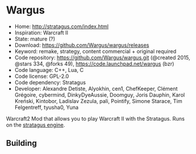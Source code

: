 # Wargus

- Home: http://stratagus.com/index.html
- Inspiration: Warcraft II
- State: mature (?)
- Download: https://github.com/Wargus/wargus/releases
- Keyword: remake, strategy, content commercial + original required
- Code repository: https://github.com/Wargus/wargus.git (@created 2015, @stars 334, @forks 49), https://code.launchpad.net/wargus (bzr)
- Code language: C++, Lua, C
- Code license: GPL-2.0
- Code dependency: Stratagus
- Developer: Alexandre Detiste, Alyokhin, cen1, ChefKeeper, Clément Grégoire, cybermind, DinkyDyeAussie, Doomguy, Joris Dauphin, Karol Kreński, Kintobor, Ladislav Zezula, pali, Pointify, Simone Starace, Tim Felgentreff, tyusha0, Yuna

Warcraft2 Mod that allows you to play Warcraft II with the Stratagus.
Runs on the [stratagus engine](http://stratagus.com/stratagus.html).

## Building
